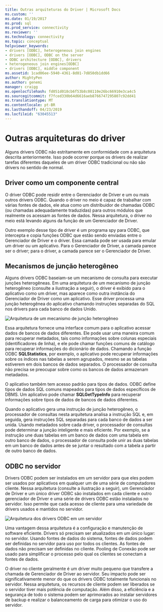 ```yaml
---
title: Outras arquiteturas do Driver | Microsoft Docs
ms.custom: ''
ms.date: 01/19/2017
ms.prod: sql
ms.prod_service: connectivity
ms.reviewer: ''
ms.technology: connectivity
ms.topic: conceptual
helpviewer_keywords:
- drivers [ODBC], heterogeneous join engines
- drivers [ODBC], ODBC on the server
- ODBC architecture [ODBC], drivers
- heterogeneous join engines[ODBC]
- drivers [ODBC], middle component
ms.assetid: 1cad06ee-5940-4361-8d01-7d850db1dd66
author: MightyPen
ms.author: genemi
manager: craigg
ms.openlocfilehash: fd051d018cb6f53b8c08110e26bc66910e3ca4c5
ms.sourcegitcommit: f7fced330b64d6616aeb8766747295807c92dd41
ms.translationtype: MT
ms.contentlocale: pt-BR
ms.lasthandoff: 04/23/2019
ms.locfileid: "63045513"
---
```

# <a name="other-driver-architectures"></a>Outras arquiteturas do driver
Alguns drivers ODBC não estritamente em conformidade com a arquitetura descrita anteriormente. Isso pode ocorrer porque os drivers de realizar tarefas diferentes daqueles de um driver ODBC tradicional ou não são drivers no sentido de normal.  
  
## <a name="driver-as-a-middle-component"></a>Driver como um componente central  
 O driver ODBC pode residir entre o Gerenciador de Driver e um ou mais outros drivers ODBC. Quando o driver no meio é capaz de trabalhar com várias fontes de dados, ele atua como um distribuidor de chamadas ODBC (ou chamadas adequadamente traduzidas) para outros módulos que realmente os acessam as fontes de dados. Nessa arquitetura, o driver no meio está levando alguns da função de um Gerenciador de Driver.  
  
 Outro exemplo desse tipo de driver é um programa spy para ODBC, que intercepta e copia funções ODBC que estão sendo enviadas entre o Gerenciador de Driver e o driver. Essa camada pode ser usada para emular um driver ou um aplicativo. Para o Gerenciador de Driver, a camada parece ser o driver; para o driver, a camada parece ser o Gerenciador de Driver.  
  
## <a name="heterogeneous-join-engines"></a>Mecanismos de junção heterogêneo  
 Alguns drivers ODBC baseiam-se um mecanismo de consulta para executar junções heterogêneas. Em uma arquitetura de um mecanismo de junção heterogêneo (consulte a ilustração a seguir), o driver é exibido para o aplicativo como um driver, mas aparece como outra instância do Gerenciador de Driver como um aplicativo. Esse driver processa uma junção heterogênea do aplicativo chamando instruções separadas do SQL nos drivers para cada banco de dados Unido.  
  
 ![Arquitetura de um mecanismo de junção heterogêneo](../../odbc/reference/media/fig3-4.gif "fig3-4")  
  
 Essa arquitetura fornece uma interface comum para o aplicativo acessar dados de bancos de dados diferentes. Ele pode usar uma maneira comum para recuperar metadados, tais como informações sobre colunas especiais (identificadores de linha), e ele pode chamar funções comuns de catálogo para recuperar informações do dicionário de dados. Chamando a função ODBC **SQLStatistics**, por exemplo, o aplicativo pode recuperar informações sobre os índices nas tabelas a serem agrupados, mesmo se as tabelas estiverem em dois bancos de dados separados. O processador de consulta não precisa se preocupar sobre como os bancos de dados armazenam metadados.  
  
 O aplicativo também tem acesso padrão para tipos de dados. ODBC define tipos de dados SQL comuns mapeados para tipos de dados específicos de DBMS. Um aplicativo pode chamar **SQLGetTypeInfo** para recuperar informações sobre tipos de dados de bancos de dados diferentes.  
  
 Quando o aplicativo gera uma instrução de junção heterogêneo, o processador de consultas nesta arquitetura analisa a instrução SQL e, em seguida, gera instruções SQL separadas para cada banco de dados a ser unida. Usando metadados sobre cada driver, o processador de consultas pode determinar a junção inteligente e mais eficiente. Por exemplo, se a instrução une duas tabelas em um banco de dados com uma tabela em outro banco de dados, o processador de consulta pode unir as duas tabelas em um banco de dados antes de se juntar o resultado com a tabela a partir de outro banco de dados.  
  
## <a name="odbc-on-the-server"></a>ODBC no servidor  
 Drivers ODBC podem ser instalados em um servidor para que eles podem ser usados por aplicativos em qualquer um de uma série de computadores cliente. Nessa arquitetura (consulte a ilustração a seguir), um Gerenciador de Driver e um único driver ODBC são instalados em cada cliente e outro gerenciador de Driver e uma série de drivers ODBC estão instalados no servidor. Isso permite que cada acesso de cliente para uma variedade de drivers usados e mantidos no servidor.  
  
 ![Arquitetura dos drivers ODBC em um servidor](../../odbc/reference/media/fig3-5.gif "FIG3-5")  
  
 Uma vantagem dessa arquitetura é a configuração e manutenção de software eficiente. Drivers só precisam ser atualizados em um único lugar: no servidor. Usando fontes de dados do sistema, fontes de dados podem ser definidas no servidor para uso por todos os clientes. As fontes de dados não precisam ser definidas no cliente. Pooling de Conexão pode ser usado para simplificar o processo pelo qual os clientes se conectam a fontes de dados.  
  
 O driver no cliente geralmente é um driver muito pequeno que transfere a chamada de Gerenciador de Driver ao servidor. Seu impacto pode ser significativamente menor do que os drivers ODBC totalmente funcionais no servidor. Nessa arquitetura, os recursos de cliente podem ser liberados se o servidor tiver mais potência de computação. Além disso, a eficiência e a segurança de todo o sistema podem ser aprimorados ao instalar servidores de backup e realizar o balanceamento de carga para otimizar o uso do servidor.
